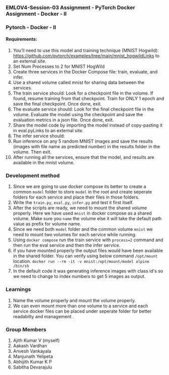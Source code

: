 ### EMLOV4-Session-03 Assignment - PyTorch Docker Assignment - Docker - II

### Pytorch - Docker - II

#### Requirements:

1. You’ll need to use this model and training technique (MNIST Hogwild): https://github.com/pytorch/examples/tree/main/mnist_hogwildLinks to an external site.
2. Set Num Processes to 2 for MNIST HogWild
3. Create three services in the Docker Compose file: train, evaluate, and infer.
4. Use a shared volume called mnist for sharing data between the services.
5. The train service should:
Look for a checkpoint file in the volume. If found, resume training from that checkpoint. Train for ONLY 1 epoch and save the final checkpoint. Once done, exit.
6. The evaluate service should:
Look for the final checkpoint file in the volume. Evaluate the model using the checkpoint and save the evaluation metrics in a json file. Once done, exit.
7. Share the model code by importing the model instead of copy-pasting it in eval.pyLinks to an external site.
8. The infer service should:
9. Run inference on any 5 random MNIST images and save the results (images with file name as predicted number) in the results folder in the volume. Then exit.
10. After running all the services, ensure that the model, and results are available in the mnist volume.

### Development method

1. Since we are going to use docker compose its better to create a common `model` folder to store `model` in the root and create 
seperate folders for each service and place their files in those folders.
2. Write the `train.py`, `eval.py`, `infer.py` and test it first itself.
3. After the scripts are ready, we need to mount the shared volume properly. Here we have used `mnist` in docker compose as 
a shared volume. Make sure you `name` the volume else it will take the default path value as prefix for volume name.
4. Since we need both `model` folder and the common volume `mnist` we need to mount two volumes for each service while running.
5. Using `docker compose` run the train service with `process=2` command and then run the eval service and then the infer service.
6. if you have mounted properly the output files would have been available in the shared folder. You can verify using below command `/opt/mount` location.
``` docker run --rm -it -v mnist:/opt/mount/model alpine /bin/sh ```
7. In the default code it was generating inference images with class id's so we need to change to index numbers to get 5 images as output.

### Learnings
1. Name the volume properly and mount the volume properly.
2. We can even mount more than one volume to a service and each service docker files can be placed under seperate folder for better readabilty and management .

### Group Members
1. Ajith Kumar V (myself)
2. Aakash Vardhan
3. Anvesh Vankayala
4. Manjunath Yelipeta
5. Abhijith Kumar K P
6. Sabitha Devarajulu

